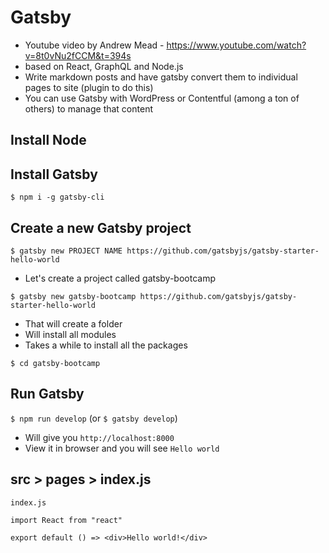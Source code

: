 # Gatsby
* Youtube video by Andrew Mead - https://www.youtube.com/watch?v=8t0vNu2fCCM&t=394s
* based on React, GraphQL and Node.js
* Write markdown posts and have gatsby convert them to individual pages to site (plugin to do this)
* You can use Gatsby with WordPress or Contentful (among a ton of others) to manage that content

## Install Node
## Install Gatsby
`$ npm i -g gatsby-cli`

## Create a new Gatsby project
`$ gatsby new PROJECT NAME https://github.com/gatsbyjs/gatsby-starter-hello-world`

* Let's create a project called gatsby-bootcamp

`$ gatsby new gatsby-bootcamp https://github.com/gatsbyjs/gatsby-starter-hello-world`

* That will create a folder
* Will install all modules
* Takes a while to install all the packages

`$ cd gatsby-bootcamp`

## Run Gatsby
`$ npm run develop` (or `$ gatsby develop`)

* Will give you `http://localhost:8000`
* View it in browser and you will see `Hello world`

## src > pages > index.js
`index.js`

```
import React from "react"

export default () => <div>Hello world!</div>
```


